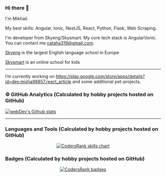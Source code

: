 ### Hi there 👋

I'm Mikhail.

My best skills: Angular, Ionic, NestJS, React, Python, Flask, Web Scraping.

I'm developer from Skyeng/Skysmart. My core tech stack is Angular\Ionic. You can contact me cataha319@gmail.com.

[Skyeng](https://skyeng.ru/) is the largest English language school in Europe

[Skysmart](https://skysmart.ru/) is an online school for kids

---

I’m currently working on https://play.google.com/store/apps/details?id=dev.misha98857.react_article and some additional pet-projects.

### ⚙️ GitHub Analytics (Calculated by hobby projects hosted on GitHub)

<a href="https://github-readme-streak-stats.herokuapp.com/?user=misha98857&theme=algolia" target="_blank">
  <img src="https://github-readme-streak-stats.herokuapp.com/?user=misha98857&theme=algolia" alt="webDev's Github stats" />
</a>

---

### Languages and Tools (Calculated by hobby projects hosted on GitHub)
<p align="center">
  <a href="https://profile.codersrank.io/user/misha98857" target="_blank">
    <img src="https://cr-skills-chart-widget.azurewebsites.net/api/api?username=misha98857&width=820&branding=true&sort-by-score=true" alt="CodersRank skills chart"/>
  </a>
</p>

### Badges (Calculated by hobby projects hosted on GitHub)

<p align="center">
  <a href="https://profile.codersrank.io/user/misha98857" target="_blank">
    <img src="https://cr-ss-service.azurewebsites.net/api/ScreenShot?widget=summary&username=misha98857&badges=2" alt="CodersRank badges"/>
  </a>
</p>
